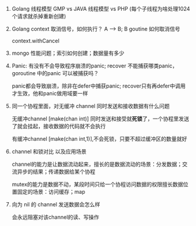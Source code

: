 1. Golang 线程模型 GMP  vs JAVA 线程模型 vs PHP (每个子线程为啥处理1024个请求就杀掉重新创建)
2. Golang context 取消信号，如何执行？ A —> B;  B goutine 如何取消信号


    context.withCancel
3. mongo 性能问题；索引如何创建；数据量有多少
4. Panic: 有没有不会导致程序崩溃的panic; recover 不能捕获哪类panic， goroutine 中的panic 可以被捕获吗？
   

    panic都会导致崩溃，除非在defer中捕获panic; recover只有再defer中调用才生效，他和panic做用域要一样
5. 同一个协程里面，对无缓冲 channel 同时发送和接收数据有什么问题


    无缓冲channel [make(chan int)] 同时发送和接受就**死锁**了，一个协程里发送了就会挂起，接收数据的代码就不会执行

    有缓冲channel [make(chan int,1)],不会死锁，只要不超过缓冲区的数量就好
6. channel 和锁对比 以及应用场景


    channel的能力是让数据流动起来，擅长的是数据流动的场景：分发数据；交流异步的结果；传递数据给某个协程

    mutex的能力是数据不动，某段时间只给一个协程访问数据的权限擅长数据位置固定的场景：访问缓存；map
7. 向为 nil 的 channel 发送数据会怎么样


    会永远阻塞对该channel的读、写操作